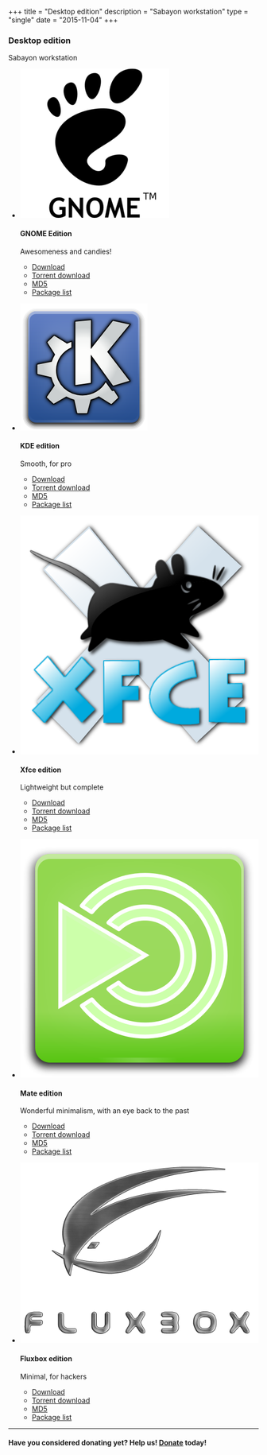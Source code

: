 +++
title = "Desktop edition"
description = "Sabayon workstation"
type = "single"
date = "2015-11-04"
+++

### Desktop edition

Sabayon workstation

* [![GNOME logo](/img/gnome-logo.png)](http://dl.sabayon.org/stable/Sabayon_Linux_18.05_amd64_GNOME.iso)

    #### GNOME Edition

    Awesomeness and candies!
    * [Download](http://dl.sabayon.org/stable/Sabayon_Linux_18.05_amd64_GNOME.iso)
    * [Torrent download](http://dl.sabayon.org/stable/Sabayon_Linux_18.05_amd64_GNOME.iso.torrent)
    * [MD5](http://dl.sabayon.org/stable/Sabayon_Linux_18.05_amd64_GNOME.iso.md5)
    * [Package list](http://dl.sabayon.org/stable/Sabayon_Linux_18.05_amd64_GNOME.iso.pkglist)

* [![KDE logo](/img/kde-logo.png)](http://dl.sabayon.org/stable/Sabayon_Linux_18.05_amd64_KDE.iso)

    #### KDE edition

    Smooth, for pro
    * [Download](http://dl.sabayon.org/stable/Sabayon_Linux_18.05_amd64_KDE.iso)
    * [Torrent download](http://dl.sabayon.org/stable/Sabayon_Linux_18.05_amd64_KDE.iso.torrent)
    * [MD5](http://dl.sabayon.org/stable/Sabayon_Linux_18.05_amd64_KDE.iso.md5)
    * [Package list](http://dl.sabayon.org/stable/Sabayon_Linux_18.05_amd64_KDE.iso.pkglist)

* [![Xfce logo](/img/xfce-logo.png)](http://dl.sabayon.org/stable/Sabayon_Linux_18.05_amd64_Xfce.iso)

    #### Xfce edition

    Lightweight but complete
    * [Download](http://dl.sabayon.org/stable/Sabayon_Linux_18.05_amd64_Xfce.iso)
    * [Torrent download](http://dl.sabayon.org/stable/Sabayon_Linux_18.05_amd64_Xfce.iso.torrent)
    * [MD5](http://dl.sabayon.org/stable/Sabayon_Linux_18.05_amd64_Xfce.iso.md5)
    * [Package list](http://dl.sabayon.org/stable/Sabayon_Linux_18.05_amd64_Xfce.iso.pkglist)

* [![Mate logo](/img/mate-logo.png)](http://dl.sabayon.org/stable/Sabayon_Linux_18.05_amd64_MATE.iso)

    #### Mate edition

    Wonderful minimalism, with an eye back to the past
    * [Download](http://dl.sabayon.org/stable/Sabayon_Linux_18.05_amd64_MATE.iso)
    * [Torrent download](http://dl.sabayon.org/stable/Sabayon_Linux_18.05_amd64_MATE.iso.torrent)
    * [MD5](http://dl.sabayon.org/stable/Sabayon_Linux_18.05_amd64_MATE.iso.md5)
    * [Package list](http://dl.sabayon.org/stable/Sabayon_Linux_18.05_amd64_MATE.iso.pkglist)

* [![Fluxbox logo](/img/fluxbox-logo.png)](http://dl.sabayon.org/stable/Sabayon_Linux_18.05_amd64_Minimal.iso)

    #### Fluxbox edition

    Minimal, for hackers
    * [Download](http://dl.sabayon.org/stable/Sabayon_Linux_18.05_amd64_Minimal.iso)
    * [Torrent download](http://dl.sabayon.org/stable/Sabayon_Linux_18.05_amd64_Minimal.iso.torrent)
    * [MD5](http://dl.sabayon.org/stable/Sabayon_Linux_18.05_amd64_Minimal.iso.md5)
    * [Package list](http://dl.sabayon.org/stable/Sabayon_Linux_18.05_amd64_Minimal.iso.pkglist)

<hr>

#### Have you considered donating yet? Help us! [Donate](/donate) today!
